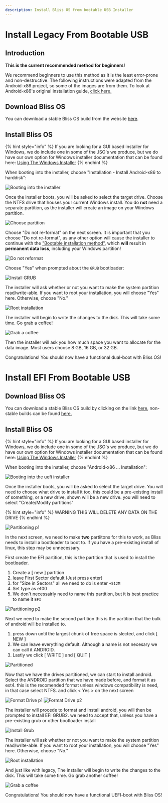 ```yaml
---
description: Install Bliss OS from bootable USB Installer
---
```


# Install Legacy From Bootable USB

## Introduction

**This is the current recommended method for beginners!**

We recommend beginners to use this method as it is the least error-prone and non-destructive. The following instructions were adapted from the Android-x86 project, so some of the images are from them. To look at Android-x86's original installation guide, [click here.](https://www.android-x86.org/installhowto.html)

## Download Bliss OS

You can download a stable Bliss OS build from the website [here](https://blissos.org).

## Install Bliss OS

{% hint style="info" %}
If you are looking for a GUI based installer for Windows, we do include one in some of the .ISO's we produce, but we do have our own option for Windows installer documentation that can be found here: [Using The Windows Installer](using-the-windows-installer/using-the-windows-installer.md)
{% endhint %}

When booting into the installer, choose "Installation - Install Android-x86 to harddisk":

![Booting into the installer](../.gitbook/assets/booting-into-installer.png)

Once the installer boots, you will be asked to select the target drive. Choose the NTFS drive that houses your current Windows install. You do **not** need a separate partition, as the installer will create an image on your Windows partition.

![Choose partition](../.gitbook/assets/choose-partition.png)

Choose "Do not re-format" on the next screen. It is important that you choose "Do not re-format", as any other option will cause the installer to continue with the ["Bootable installation method"](install-from-bootable-usb.md#bootable-installation-method-mbruefiesp-3264-bit), which **will** result in **permanent data loss**, including your Windows partition!

![Do not reformat](../.gitbook/assets/do-not-reformat.png)

Choose "Yes" when prompted about the `GRUB` bootloader:

![Install GRUB](../.gitbook/assets/install-grub.png)

The installer will ask whether or not you want to make the system partition read/write-able. If you want to root your installation, you will choose "Yes" here. Otherwise, choose "No."

![Root installation](../.gitbook/assets/root-installation.png)

The installer will begin to write the changes to the disk. This will take some time. Go grab a coffee!

![Grab a coffee](../.gitbook/assets/grab-a-coffee.png)

Then the installer will ask you how much space you want to allocate for the data image. Most users choose 8 GB, 16 GB, or 32 GB.

Congratulations! You should now have a functional dual-boot with Bliss OS!

# Install EFI From Bootable USB

## Download Bliss OS

You can download a stable Bliss OS build by clicking on the link [here](https://sourceforge.net/projects/blissos-x86/), non-stable builds can be found [here.](https://sourceforge.net/projects/blissos-dev/)

## Install Bliss OS

{% hint style="info" %}
If you are looking for a GUI based installer for Windows, we do include one in some of the .ISO's we produce, but we do have our own option for Windows installer documentation that can be found here: [Using The Windows Installer](using-the-windows-installer/using-the-windows-installer.md)
{% endhint %}

When booting into the installer, choose "Android-x86 ... Installation":

![Booting into the uefi installer](../.gitbook/assets/uefi-boot-installer.png)

Once the installer boots, you will be asked to select the target drive. You will need to choose what drive to install it too, this could be a pre-existing install of something, or a new drive, shown will be a new drive. you will need to select "Create/Modify partitions" 

{% hint style="info" %}
WARNING THIS WILL DELETE ANY DATA ON THE DRIVE
{% endhint %}

![Partitioning p1](../.gitbook/assets/uefi-create.png)

In the next screen, we need to make **two** partiitons for this to work, as Bliss needs to install a bootloader to boot to. if you have a pre-existing install of linux, this step may be unnecessary.

First create the EFI partition, this is the partition that is used to install the bootloader. 

1. Create a [ new ] partition
2. leave First Sector default (Just press enter)
3. for "Size in Sectors" all we need to do is enter `+512M`
4. Set type as ef00
5. We don't necessairly need to name this partition, but it is best practice to name it `EFI`

![Partitioning p2](../.gitbook/assets/uefi-android.png)

Next we need to make the second partition this is the partition that the bulk of android will be installed to.

1. press down until the largest chunk of free space is slected, and click [ NEW ]
2. We can leave everything default. Although a name is not necesary we can call it ANDROID.
3. Lastly we click [ WRITE ] and [ QUIT ] 

![Partitioned](../.gitbook/assets/uefi-partitioned.png)

Now that we have the drives partitioned, we can start to install android. Select the ANDROID partition that we have made before, and format it as ext4. this is the recomended format unless windows compatibility is need, in that case select NTFS. and click < Yes > on the next screen

![Format Drive p1](../.gitbook/assets/uefi-ext4.png)
![Format Drive p2](../.gitbook/assets/uefi-risks.png)

The installer will procede to format and install android, you will then be prompted to install EFI GRUB2. we need to accept that, unless you have a pre-existing grub or other bootloader install

![Install Grub](../.gitbook/assets/uefi-grub.png)

The installer will ask whether or not you want to make the system partition read/write-able. If you want to root your installation, you will choose "Yes" here. Otherwise, choose "No."

![Root installation](../.gitbook/assets/root-installation.png)


And just like with legacy, The installer will begin to write the changes to the disk. This will take some time. Go grab another coffee!

![Grab a coffee](../.gitbook/assets/grab-a-coffee.png)

Congratulations! You should now have a functional UEFI-boot with Bliss OS!
